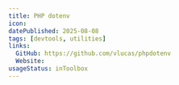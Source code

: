 ```yaml
---
title: PHP dotenv
icon:
datePublished: 2025-08-08
tags: [devtools, utilities]
links:
  GitHub: https://github.com/vlucas/phpdotenv
  Website: 
usageStatus: inToolbox
---
```

